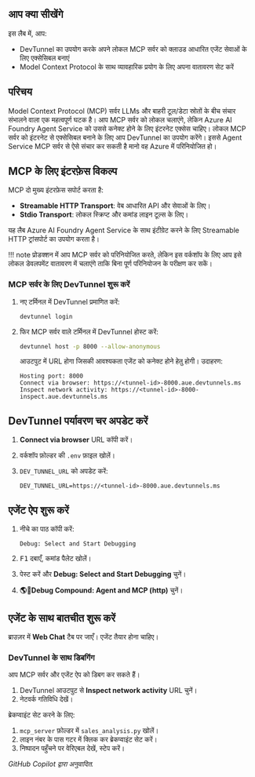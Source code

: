 ## आप क्या सीखेंगे

इस लैब में, आप:

- DevTunnel का उपयोग करके अपने लोकल MCP सर्वर को क्लाउड आधारित एजेंट सेवाओं के लिए एक्सेसिबल बनाएं
- Model Context Protocol के साथ व्यावहारिक प्रयोग के लिए अपना वातावरण सेट करें

## परिचय

Model Context Protocol (MCP) सर्वर LLMs और बाहरी टूल/डेटा स्रोतों के बीच संचार संभालने वाला एक महत्वपूर्ण घटक है। आप MCP सर्वर को लोकल चलाएंगे, लेकिन Azure AI Foundry Agent Service को उससे कनेक्ट होने के लिए इंटरनेट एक्सेस चाहिए। लोकल MCP सर्वर को इंटरनेट से एक्सेसिबल बनाने के लिए आप DevTunnel का उपयोग करेंगे। इससे Agent Service MCP सर्वर से ऐसे संचार कर सकती है मानो वह Azure में परिनियोजित हो।

## MCP के लिए इंटरफ़ेस विकल्प

MCP दो मुख्य इंटरफ़ेस सपोर्ट करता है:

- **Streamable HTTP Transport**: वेब आधारित API और सेवाओं के लिए।
- **Stdio Transport**: लोकल स्क्रिप्ट और कमांड लाइन टूल्स के लिए।

यह लैब Azure AI Foundry Agent Service के साथ इंटीग्रेट करने के लिए Streamable HTTP ट्रांसपोर्ट का उपयोग करता है।

!!! note
    प्रोडक्शन में आप MCP सर्वर को परिनियोजित करते, लेकिन इस वर्कशॉप के लिए आप इसे लोकल डेवलपमेंट वातावरण में चलाएंगे ताकि बिना पूर्ण परिनियोजन के परीक्षण कर सकें।

### MCP सर्वर के लिए DevTunnel शुरू करें

1. नए टर्मिनल में DevTunnel प्रमाणित करें:

    ```bash
    devtunnel login
    ```

1. फिर MCP सर्वर वाले टर्मिनल में DevTunnel होस्ट करें:

    ```bash
    devtunnel host -p 8000 --allow-anonymous
    ```

    आउटपुट में URL होगा जिसकी आवश्यकता एजेंट को कनेक्ट होने हेतु होगी। उदाहरण:

    ```text
    Hosting port: 8000
    Connect via browser: https://<tunnel-id>-8000.aue.devtunnels.ms
    Inspect network activity: https://<tunnel-id>-8000-inspect.aue.devtunnels.ms
    ```

## DevTunnel पर्यावरण चर अपडेट करें

1. **Connect via browser** URL कॉपी करें।
2. वर्कशॉप फ़ोल्डर की `.env` फ़ाइल खोलें।
3. `DEV_TUNNEL_URL` को अपडेट करें:

    ```text
    DEV_TUNNEL_URL=https://<tunnel-id>-8000.aue.devtunnels.ms
    ```

## एजेंट ऐप शुरू करें

1. नीचे का पाठ कॉपी करें:

    ```text
    Debug: Select and Start Debugging
    ```

2. <kbd>F1</kbd> दबाएँ, कमांड पैलेट खोलें।
3. पेस्ट करें और **Debug: Select and Start Debugging** चुनें।
4. **🌎🤖Debug Compound: Agent and MCP (http)** चुनें।

## एजेंट के साथ बातचीत शुरू करें

ब्राउज़र में **Web Chat** टैब पर जाएँ। एजेंट तैयार होना चाहिए।

### DevTunnel के साथ डिबगिंग

आप MCP सर्वर और एजेंट ऐप को डिबग कर सकते हैं।

1. DevTunnel आउटपुट से **Inspect network activity** URL चुनें।
2. नेटवर्क गतिविधि देखें।

ब्रेकप्वाइंट सेट करने के लिए:

1. `mcp_server` फ़ोल्डर में `sales_analysis.py` खोलें।
2. लाइन नंबर के पास गटर में क्लिक कर ब्रेकप्वाइंट सेट करें।
3. निष्पादन पहुँचने पर वेरिएबल देखें, स्टेप करें।

*GitHub Copilot द्वारा अनुवादित.*
